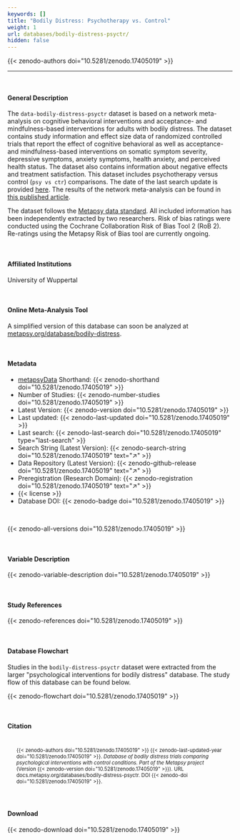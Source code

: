 ```yaml
---
keywords: []
title: "Bodily Distress: Psychotherapy vs. Control"
weight: 1
url: databases/bodily-distress-psyctr/
hidden: false
---
```

{{< zenodo-authors doi="10.5281/zenodo.17405019" >}}

***

<br>

#### General Description

The `data-bodily-distress-psyctr` dataset is based on a network meta-analysis on cognitive behavioral interventions and acceptance- and mindfulness-based interventions for adults with bodily distress. The dataset contains study information and effect size data of randomized controlled trials that report the effect of cognitive behavioral as well as acceptance- and mindfulness-based interventions on somatic symptom severity, depressive symptoms, anxiety symptoms, health anxiety, and perceived health status. The dataset also contains information about negative effects and treatment satisfaction. This dataset includes psychotherapy versus control (`psy vs ctr`) comparisons. The date of the last search update is provided [here](https://github.com/metapsy-project/data-bodily-distress-psyctr/blob/main/metadata/last_search.txt). The results of the network meta-analysis can be found in [this published article](https://karger.com/pps/article/94/3/207/922147/Efficacy-of-Cognitive-Behavioral-Therapy-and?searchresult=1).

The dataset follows the [Metapsy data standard](https://docs.metapsy.org/data-preparation/format/). All included information has been independently extracted by two researchers. Risk of bias ratings were conducted using the Cochrane Collaboration Risk of Bias Tool 2 (RoB 2). Re-ratings using the Metapsy Risk of Bias tool are currently ongoing.


<br>

#### Affiliated Institutions

University of Wuppertal

<br>

#### Online Meta-Analysis Tool

A simplified version of this database can soon be analyzed at [metapsy.org/database/bodily-distress](https://www.metapsy.org/database/bodily-distress).

<br>

#### Metadata

* <a href="https://data.metapsy.org" target="_blank">metapsyData</a> Shorthand: {{< zenodo-shorthand doi="10.5281/zenodo.17405019" >}}
* Number of Studies: {{< zenodo-number-studies doi="10.5281/zenodo.17405019" >}}
* Latest Version: {{< zenodo-version doi="10.5281/zenodo.17405019" >}}
* Last updated: {{< zenodo-last-updated doi="10.5281/zenodo.17405019" >}}
* Last search: {{< zenodo-last-search doi="10.5281/zenodo.17405019" type="last-search" >}}
* Search String (Latest Version): {{< zenodo-search-string doi="10.5281/zenodo.17405019" text="↗" >}}
* Data Repository (Latest Version): {{< zenodo-github-release doi="10.5281/zenodo.17405019" text="↗" >}}
* Preregistration (Research Domain): {{< zenodo-registration doi="10.5281/zenodo.17405019" text="↗" >}}
* {{< license >}}
* Database DOI: {{< zenodo-badge doi="10.5281/zenodo.17405019" >}}

<br>

{{< zenodo-all-versions doi="10.5281/zenodo.17405019" >}}

<br>

#### Variable Description

{{< zenodo-variable-description doi="10.5281/zenodo.17405019" >}}

<br>

#### Study References

{{< zenodo-references doi="10.5281/zenodo.17405019" >}}

<br>

#### Database Flowchart

Studies in the `bodily-distress-psyctr` dataset were extracted from the larger "psychological interventions for bodily distress" database. The study flow of this database can be found below.

{{< zenodo-flowchart doi="10.5281/zenodo.17405019" >}}


<br>

#### Citation

<div class="citation" style='background-color: var(--body-color); padding: 20px 20px 20px 20px; font-size: 80%; -webkit-filter: grayscale(100%); filter: grayscale(100%);'>
{{< zenodo-authors doi="10.5281/zenodo.17405019" >}}
{{< zenodo-last-updated-year doi="10.5281/zenodo.17405019" >}}.
<i>Database of bodily distress trials comparing psychological interventions with control conditions. Part of the Metapsy project </i>
(Version {{< zenodo-version doi="10.5281/zenodo.17405019" >}}).
URL docs.metapsy.org/databases/bodily-distress-psyctr.
DOI {{< zenodo-doi doi="10.5281/zenodo.17405019" >}}.
</div>

<br>

#### Download

{{< zenodo-download doi="10.5281/zenodo.17405019" >}}

<br></br>
